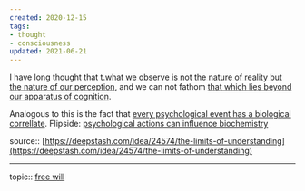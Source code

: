 ```yaml
---
created: 2020-12-15
tags:
- thought
- consciousness
updated: 2021-06-21
---
```

   
I have long thought that [t.what we observe is not the nature of reality but the nature of our perception](/not_created.md), and we can not fathom [that which lies beyond our apparatus of cognition](/not_created.md).   
   
Analogous to this is the fact that [every psychological event has a biological correllate](./every%20psychological%20event%20has%20a%20biological%20correllate.md). Flipside: [psychological actions can influence biochemistry](/not_created.md)   
   
source:: [https://deepstash.com/idea/24574/the-limits-of-understanding](https://deepstash.com/idea/24574/the-limits-of-understanding)   
   
   
---   
topic:: [free will](/not_created.md)